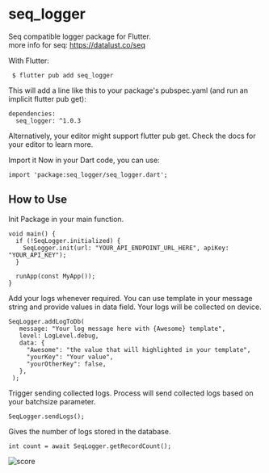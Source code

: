 # seq_logger

Seq compatible logger package for Flutter.\
more info for seq: https://datalust.co/seq


With Flutter:

```
 $ flutter pub add seq_logger
```
 
This will add a line like this to your package's pubspec.yaml (and run an implicit flutter pub get):

```
dependencies:
  seq_logger: ^1.0.3
```

Alternatively, your editor might support flutter pub get. Check the docs for your editor to learn more.

Import it
Now in your Dart code, you can use:
```
import 'package:seq_logger/seq_logger.dart';
```

## How to Use 
Init Package in your main function.
```
void main() {
  if (!SeqLogger.initialized) {
    SeqLogger.init(url: "YOUR_API_ENDPOINT_URL_HERE", apiKey: "YOUR_API_KEY");
  }

  runApp(const MyApp());
}
```
 
 
Add your logs whenever required.
You can use template in your message string and provide values in data field.
Your logs will be collected on device.
 ```
 SeqLogger.addLogToDb(
    message: "Your log message here with {Awesome} template",
    level: LogLevel.debug,
    data: {
      "Awesome": "the value that will highlighted in your template",
      "yourKey": "Your value",
      "yourOtherKey": false,
    },
  );
 ```
 
 Trigger sending collected logs.
 Process will send collected logs based on your batchsize parameter.
 ```
 SeqLogger.sendLogs();
 ```
 
Gives the number of logs stored in the database. 
 
 ```
 int count = await SeqLogger.getRecordCount();
 
 ```
 
 ![score](https://img.shields.io/pub/points/seq_logger)
